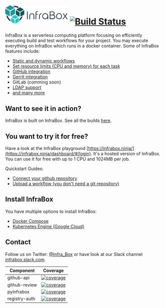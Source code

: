 # <a href="http://infrabox.net"><img src="src\dashboard-client\static\logo_compact_transparent.png" width="200"></a> [![Build Status](https://infrabox.ninja/api/v1/projects/0c8204bb-7ce5-48a3-aa08-0fc38d7255d0/state.svg?branch=master)](https://infrabox.ninja/dashboard/#/project/infrabox)

InfraBox is a serverless computing platform focusing on efficiently executing build and test workflows for your project. You may execute everything on InfraBox which runs in a docker container. Some of InfraBox features include:

- [Static and dynamic workflows](https://infrabox.ninja/docs/#dynamic-workflows)
- [Set resource limits (CPU and memory) for each task](https://infrabox.ninja/docs/#workflow-config)
- [GitHub integration](docs/configure/github.md)
- [Gerrit integration](docs/configure/gerrit.md)
- GitLab (comming soon)
- [LDAP support](docs/configure/ldap.md)
- [and many more](http://infrabox.net)

## Want to see it in action?
InfraBox is built on InfraBox. See all the builds [here](https://infrabox.ninja/dashboard/#/project/infrabox).

## You want to try it for free?
Have a look at the InfraBox playground [https://infrabox.ninja/](https://infrabox.ninja/dashboard/#/login).
It's a hosted version of InfraBox. You can use it for free with up to 1 CPU and 1024MB per job.

Quickstart Guides:
- [Connect your github repository](docs/guides/connect_github.md)
- [Upload a workflow (you don't need a git repository)](docs/guides/upload.md)

## Install InfraBox
You have multiple options to install InfraBox:

- [Docker Compose](docs/install_docker_compose.md)
- [Kubernetes Engine (Google Cloud)](docs/install_gcloud.md)

## Contact
Follow us on Twitter: [@Infra_Box](https://twitter.com/Infra_Box) or have look at our Slack channel [infrabox.slack.com](https://infrabox.slack.com/).

|Component|Coverage|
|---------|--------|
|github-api|[![coverage](https://infrabox.ninja/api/v1/projects/0c8204bb-7ce5-48a3-aa08-0fc38d7255d0/badge.svg?subject=coverage&job_name=ib/test/github-api)](https://infrabox.ninja/dashboard/#/project/infrabox)|
|github-review|[![coverage](https://infrabox.ninja/api/v1/projects/0c8204bb-7ce5-48a3-aa08-0fc38d7255d0/badge.svg?subject=coverage&job_name=ib/test/github-review)](https://infrabox.ninja/dashboard/#/project/infrabox)|
|pyinfrabox|[![coverage](https://infrabox.ninja/api/v1/projects/0c8204bb-7ce5-48a3-aa08-0fc38d7255d0/badge.svg?subject=coverage&job_name=ib/test/pyinfrabox)](https://infrabox.ninja/dashboard/#/project/infrabox)|
|registry-auth|[![coverage](https://infrabox.ninja/api/v1/projects/0c8204bb-7ce5-48a3-aa08-0fc38d7255d0/badge.svg?subject=coverage&job_name=ib/test/registry-auth)](https://infrabox.ninja/dashboard/#/project/infrabox)|
